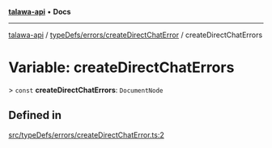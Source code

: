 [**talawa-api**](../../../../README.md) • **Docs**

***

[talawa-api](../../../../modules.md) / [typeDefs/errors/createDirectChatError](../README.md) / createDirectChatErrors

# Variable: createDirectChatErrors

\> `const` **createDirectChatErrors**: `DocumentNode`

## Defined in

[src/typeDefs/errors/createDirectChatError.ts:2](https://github.com/PalisadoesFoundation/talawa-api/blob/d0c167bb942c4778fba221c2cdd27665fc7dbf61/src/typeDefs/errors/createDirectChatError.ts#L2)
